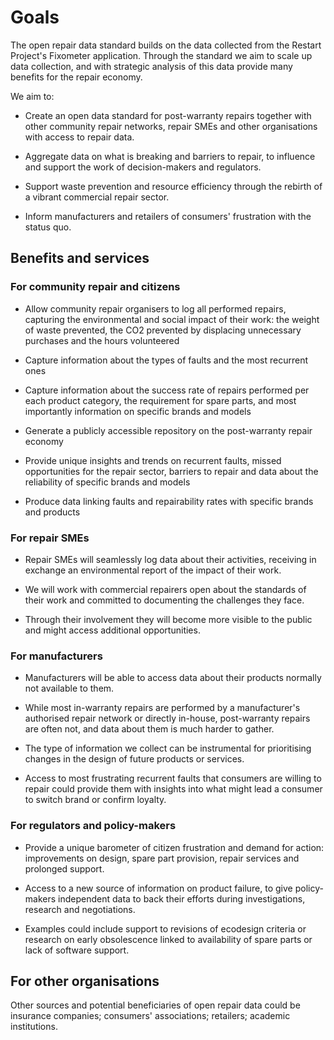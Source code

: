 # Goals

The open repair data standard builds on the data collected from
the Restart Project's Fixometer application.  Through the standard
we aim to scale up data collection, and with strategic analysis of this
data provide many benefits for the repair economy.

We aim to:

* Create an open data standard for post-warranty repairs together with other
community repair networks, repair SMEs and other organisations with access to repair data.

* Aggregate data on what is breaking and barriers to repair, to influence and support the work of decision-makers and regulators.

* Support waste prevention and resource efficiency through the rebirth of a 
vibrant commercial repair sector. 

* Inform manufacturers and retailers of consumers' frustration with the status quo.

## Benefits and services

### For community repair and citizens

* Allow community repair organisers to log all performed repairs, capturing the 
environmental and social impact of their work: the weight of waste prevented, the 
CO2 prevented by displacing unnecessary purchases and the hours volunteered

* Capture information about the types of faults and the most recurrent 
ones

* Capture information about the success rate of repairs performed per each
product category, the requirement for spare parts, and most importantly
information on specific brands and models

* Generate a publicly accessible repository on the post-warranty repair economy

* Provide unique insights and trends on recurrent faults, missed opportunities
for the repair sector, barriers to repair and data about the reliability of
specific brands and models

* Produce data linking faults and repairability rates with specific brands and
  products


### For repair SMEs

* Repair SMEs will seamlessly log data about their activities, receiving in
exchange an environmental report of the impact of their work.

* We will work with commercial repairers open about the standards of their work and committed to documenting the challenges they face.

* Through their involvement they will become more visible to the public and
might access additional opportunities.

### For manufacturers

* Manufacturers will be able to access data about their products normally not
  available to them.

* While most in-warranty repairs are performed by a manufacturer's authorised
repair network or directly in-house, post-warranty repairs are often not, and data
about them is much harder to gather.

* The type of information we collect can be instrumental for prioritising
changes in the design of future products or services.

* Access to most frustrating recurrent faults that consumers are willing to
repair could provide them with insights into what might lead a consumer to switch
brand or confirm loyalty.


### For regulators and policy-makers

* Provide a unique barometer of citizen frustration and demand for action:
improvements on design, spare part provision, repair services and prolonged
support.

* Access to a new source of information on product failure, to give policy-makers independent data to back their efforts during
investigations, research and negotiations.

* Examples could include support to revisions of ecodesign criteria or research on early obsolescence linked to availability of spare parts or lack of software support.

## For other organisations

Other sources and potential beneficiaries of open repair data could be insurance companies;
consumers' associations; retailers; academic institutions.


